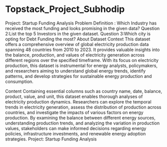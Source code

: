 # Topstack_Project_Subhodip
Project: Startup Funding Analysis
Problem Definition : Which Industry has received the most funding and looks promising in the given data?
Question 2:List the top 5 Investors in the given dataset.
Question 3:Which city is opting for Debt Funding the most?
About Dataset
Context
This dataset offers a comprehensive overview of global electricity production data spanning 48 countries from 2010 to 2023. It provides valuable insights into the balance, production, and values of electricity generation across different regions over the specified timeframe. With its focus on electricity production, this dataset is instrumental for energy analysts, policymakers, and researchers aiming to understand global energy trends, identify patterns, and develop strategies for sustainable energy production and consumption.

Content
Containing essential columns such as country name, date, balance, product, value, and unit, this dataset enables thorough analyses of electricity production dynamics. Researchers can explore the temporal trends in electricity generation, assess the distribution of production across countries, and investigate the impacts of various factors on energy production. By examining the balance between different energy sources, understanding production trends, and analyzing the variation in production values, stakeholders can make informed decisions regarding energy policies, infrastructure investments, and renewable energy adoption strategies.
Project: Startup Funding Analysis
